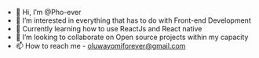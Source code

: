 - 👋 Hi, I’m @Pho-ever
- 👀 I’m interested in everything that has to do with Front-end Development
- 🌱 Currently learning how to use ReactJs and React native
- 💞️ I’m looking to collaborate on Open source projects within my capacity
- 📫 How to reach me - oluwayomiforever@gmail.com

<!---
Pho-ever/Pho-ever is a ✨ special ✨ repository because its `README.md` (this file) appears on your GitHub profile.
You can click the Preview link to take a look at your changes.
--->
